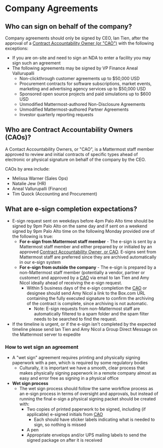 # Company Agreements

## Who can sign on behalf of the company? 

Company agreements should only be signed by CEO, Ian Tien, after the approval of a [Contract Accountability Owner \(or "CAO"\)](company-agreements.md#who-are-contract-accountability-owners-caos) with the following exceptions:

* If you are on-site and need to sign an NDA to enter a facility you may sign such an agreement 
* The following agreements may be signed by VP Finance Aneal Vallurupalli 
  * Non-clickthrough customer agreements up to $50,000 USD 
  * Procurement contracts for software subscriptions, market events, marketing and advertising agency services up to $50,000 USD 
  * Sponsored open source projects and paid simulations up to $600 USD
  * Unmodified Mattermost-authored Non-Disclosure Agreements 
  * Unmodified Mattermost-authored Partner Agreements 
  * Investor quarterly reporting requests

## Who are Contract Accountability Owners \(CAOs\)? 

A Contact Accountability Owners, or "CAO", is a Mattermost staff member approved to review and initial contracts of specific types ahead of electronic or physical signature on behalf of the company by the CEO. 

CAOs by area include: 

* Melissa Warner \(Sales Ops\) 
* Natalie Jew \(HR\)
* Aneal Vallurupalli \(Finance\)
* Tim Quock \(Accounting and Procurement\) 

## What are e-sign completion expectations? 

* E-sign request sent on weekdays before 4pm Palo Alto time should be signed by 9pm Palo Alto on the same day and if sent on a weekend signed by 9pm Palo Alto time on the following Monday provided one of the following is true: 
  * **For e-sign from Mattermost staff member** - The e-sign is sent by a Mattermost staff member and either prepared by or initialed by an approved [Contract Accountability Owner, or CAO](company-agreements.md#who-are-contract-accountability-owners-caos). E-signs sent from Mattermost staff are preferred since they are archived automatically in our e-sign system 
  * **For e-sign from outside the company** - The e-sign is prepared by a non-Mattermost staff member \(potentially a vendor, partner or customer\) and approved by a [CAO](company-agreements.md#who-are-contract-accountability-owners-caos) via email to Ian Tien and Amy Nicol ideally ahead of receiving the e-sign request.
    * Within 5 business days of the e-sign completion the [CAO](company-agreements.md#who-are-contract-accountability-owners-caos) or designee should send Amy Nicol a link to the Box.com URL containing the fully executed signature to confirm the archiving of the contract is complete, since archiving is not automatic. 
      * Note: E-sign requests from non-Mattermost staff are automatically filtered to a spam folder and the spam filter needs to be searched to find the request.
* If the timeline is urgent, or if the e-sign isn't completed by the expected timeline please send Ian Tien and Amy Nicol a Group Direct Message on the Mattermost server to expedite

### How to wet sign an agreement

* A "wet sign" agreement requires printing and physically signing paperwork with a pen, which is required by some regulatory bodies
  * Culturally, it is important we have a smooth, clear process that makes physically signing paperwork in a remote company almost as easy and error free as signing in a physical office 
* **Wet sign process** 
  * The wet sign process should follow the same workflow process as an e-sign process in terms of oversight and approvals, but instead of running the final e-sign a physical signing packet should be created with: 
    * Two copies of printed paperwork to be signed, including \(if applicable\) e-signed initials from [CAO](../../company/about-mattermost/list-of-terms.md#cao) 
      * Each should have sticker labels indicating what is needed to sign, so nothing is missed
    * A pen
    * Appropriate envelops and/or UPS mailing labels to send the signed package on after it is received






